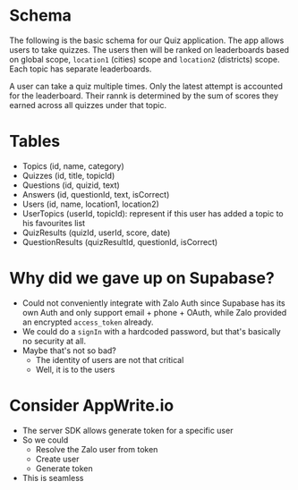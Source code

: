 # Schema

The following is the basic schema for our Quiz application. The app allows users to take quizzes. The users then will be ranked on leaderboards based on global scope, `location1` (cities) scope and `location2` (districts) scope. Each topic has separate leaderboards.

A user can take a quiz multiple times. Only the latest attempt is accounted for the leaderboard. Their rannk is determined by the sum of scores they earned across all quizzes under that topic.

# Tables

- Topics (id, name, category)
- Quizzes (id, title, topicId)
- Questions (id, quizid, text)
- Answers (id, questionId, text, isCorrect)
- Users (id, name, location1, location2)
- UserTopics (userId, topicId): represent if this user has added a topic to his favourites list
- QuizResults (quizId, userId, score, date)
- QuestionResults (quizResultId, questionId, isCorrect)

# Why did we gave up on Supabase?

- Could not conveniently integrate with Zalo Auth since Supabase has its own Auth and only support email + phone + OAuth, while Zalo provided an encrypted `access_token` already.
- We could do a `signIn` with a hardcoded password, but that's basically no security at all.
- Maybe that's not so bad?
    - The identity of users are not that critical
    - Well, it is to the users

# Consider AppWrite.io

- The server SDK allows generate token for a specific user
- So we could
    - Resolve the Zalo user from token
    - Create user
    - Generate token
- This is seamless
